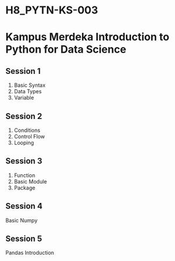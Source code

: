 # H8_PYTN-KS-003
# Kampus Merdeka Introduction to Python for Data Science
## Session 1
1. Basic Syntax
2. Data Types
3. Variable

## Session 2
1. Conditions
2. Control Flow
3. Looping

## Session 3
1. Function
2. Basic Module
3. Package

## Session 4
Basic Numpy
## Session 5
Pandas Introduction
